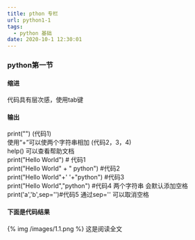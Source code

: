 ```yaml
---
title: pthon 专栏
url: python1-1
tags:
  - python 基础
date: 2020-10-1 12:30:01
---
```


### python第一节
#### 缩进
代码具有层次感，使用tab键
#### 输出
print("") (代码1)  
使用“+”可以使两个字符串相加 (代码2，3，4)  
help() 可以查看帮助文档  
    print("Hello World") # 代码1  
    print("Hello World" + " python") #代码2  
    print("Hello World"+' '+"python") #代码3  
    print("Hello World","python") #代码4 两个字符串 会默认添加空格  
    print('a','b',sep='')#代码5 通过sep='' 可以取消空格
#### 下面是代码结果
{% img /images/1.1.png %}
这是阅读全文
